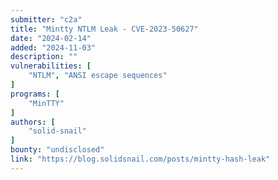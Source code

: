 ```yaml
---
submitter: "c2a"
title: "Mintty NTLM Leak - CVE-2023-50627"
date: "2024-02-14"
added: "2024-11-03"
description: ""
vulnerabilities: [
    "NTLM", "ANSI escape sequences"
]
programs: [
    "MinTTY"
]
authors: [
    "solid-snail"
]
bounty: "undisclosed"
link: "https://blog.solidsnail.com/posts/mintty-hash-leak"
---
```




